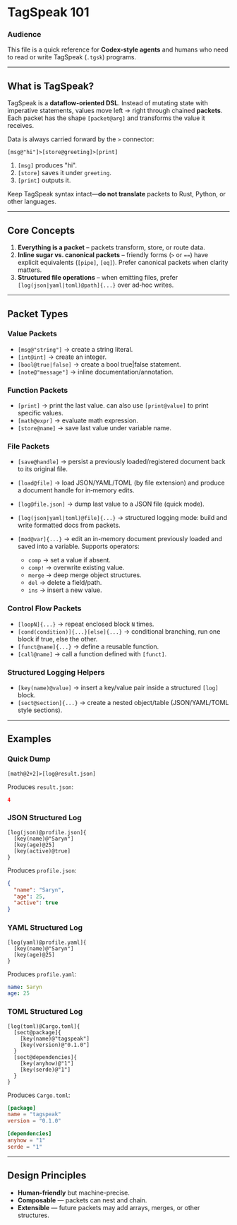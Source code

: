 # TagSpeak 101

### Audience

This file is a quick reference for **Codex-style agents** and humans who need to read or write TagSpeak (`.tgsk`) programs.

---

## What is TagSpeak?

TagSpeak is a **dataflow-oriented DSL**. Instead of mutating state with imperative statements, values move left → right through chained **packets**. Each packet has the shape `[packet@arg]` and transforms the value it receives.

Data is always carried forward by the `>` connector:

```tgsk
[msg@"hi"]>[store@greeting]>[print]
```

1. `[msg]` produces "hi".
2. `[store]` saves it under `greeting`.
3. `[print]` outputs it.

Keep TagSpeak syntax intact—**do not translate** packets to Rust, Python, or other languages.

---

## Core Concepts

1. **Everything is a packet** – packets transform, store, or route data.
2. **Inline sugar vs. canonical packets** – friendly forms (`>` or `==`) have explicit equivalents (`[pipe]`, `[eq]`). Prefer canonical packets when clarity matters.
3. **Structured file operations** – when emitting files, prefer `[log(json|yaml|toml)@path]{...}` over ad‑hoc writes.

---

## Packet Types

### Value Packets

* `[msg@"string"]` → create a string literal.
* `[int@int]` → create an integer.
* `[bool@true|false]` → create a bool true|false statement.
* `[note@"message"]` → inline documentation/annotation.

### Function Packets

* `[print]` → print the last value. can also use `[print@value]` to print specific values.
* `[math@expr]` → evaluate math expression.
* `[store@name]` → save last value under variable name.

### File Packets

* `[save@handle]` → persist a previously loaded/registered document back to its original file.
* `[load@file]` → load JSON/YAML/TOML (by file extension) and produce a document handle for in‑memory edits.
* `[log@file.json]` → dump last value to a JSON file (quick mode).
* `[log(json|yaml|toml)@file]{...}` → structured logging mode: build and write formatted docs from packets.
* `[mod@var]{...}` → edit an in-memory document previously loaded and saved into a variable. Supports operators:

  * `comp` → set a value if absent.
  * `comp!` → overwrite existing value.
  * `merge` → deep merge object structures.
  * `del` → delete a field/path.
  * `ins` → insert a new value.

### Control Flow Packets

* `[loopN]{...}` → repeat enclosed block `N` times.
* `[cond(condition)]{...}[else]{...}` → conditional branching, run one block if true, else the other.
* `[funct@name]{...}` → define a reusable function.
* `[call@name]` → call a function defined with `[funct]`.

### Structured Logging Helpers

* `[key(name)@value]` → insert a key/value pair inside a structured `[log]` block.
* `[sect@section]{...}` → create a nested object/table (JSON/YAML/TOML style sections).

---

## Examples

### Quick Dump

```tgsk
[math@2+2]>[log@result.json]
```

Produces `result.json`:

```json
4
```

### JSON Structured Log

```tgsk
[log(json)@profile.json]{
  [key(name)@"Saryn"]
  [key(age)@25]
  [key(active)@true]
}
```

Produces `profile.json`:

```json
{
  "name": "Saryn",
  "age": 25,
  "active": true
}
```

### YAML Structured Log

```tgsk
[log(yaml)@profile.yaml]{
  [key(name)@"Saryn"]
  [key(age)@25]
}
```

Produces `profile.yaml`:

```yaml
name: Saryn
age: 25
```

### TOML Structured Log

```tgsk
[log(toml)@Cargo.toml]{
  [sect@package]{
    [key(name)@"tagspeak"]
    [key(version)@"0.1.0"]
  }
  [sect@dependencies]{
    [key(anyhow)@"1"]
    [key(serde)@"1"]
  }
}
```

Produces `Cargo.toml`:

```toml
[package]
name = "tagspeak"
version = "0.1.0"

[dependencies]
anyhow = "1"
serde = "1"
```

---

## Design Principles

* **Human-friendly** but machine-precise.
* **Composable** — packets can nest and chain.
* **Extensible** — future packets may add arrays, merges, or other structures.

